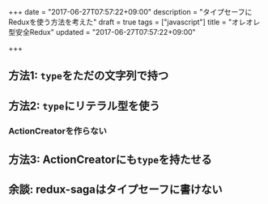 +++
date = "2017-06-27T07:57:22+09:00"
description = "タイプセーフにReduxを使う方法を考えた"
draft = true
tags = ["javascript"]
title = "オレオレ型安全Redux"
updated = "2017-06-27T07:57:22+09:00"

+++

## 方法1: `type`をただの文字列で持つ

## 方法2: `type`にリテラル型を使う

### ActionCreatorを作らない

## 方法3: ActionCreatorにも`type`を持たせる

## 余談: redux-sagaはタイプセーフに書けない
